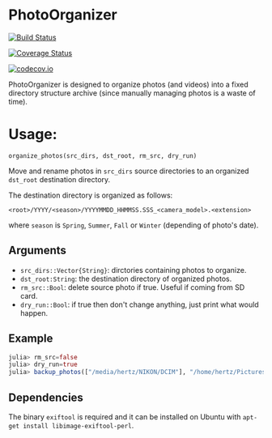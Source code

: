 # PhotoOrganizer

[![Build Status](https://travis-ci.org/GlenHertz/PhotoOrganizer.jl.svg?branch=master)](https://travis-ci.org/GlenHertz/PhotoOrganizer.jl)

[![Coverage Status](https://coveralls.io/repos/GlenHertz/PhotoOrganizer.jl/badge.svg?branch=master&service=github)](https://coveralls.io/github/GlenHertz/PhotoOrganizer.jl?branch=master)

[![codecov.io](http://codecov.io/github/GlenHertz/PhotoOrganizer.jl/coverage.svg?branch=master)](http://codecov.io/github/GlenHertz/PhotoOrganizer.jl?branch=master)

PhotoOrganizer is designed to organize photos (and videos) into a fixed directory structure archive (since manually managing photos is a waste of time).

# Usage:

    organize_photos(src_dirs, dst_root, rm_src, dry_run)

Move and rename photos in `src_dirs` source directories to an organized `dst_root` destination directory.

The destination directory is organized as follows:

    <root>/YYYY/<season>/YYYYMMDD_HHMMSS.SSS_<camera_model>.<extension>

where `season` is `Spring`, `Summer`, `Fall` or `Winter` (depending of photo's date).

## Arguments

- `src_dirs::Vector{String}`: dirctories containing photos to organize.
- `dst_root:String`: the destination directory of organized photos.
- `rm_src::Bool`: delete source photo if true.  Useful if coming from SD card.
- `dry_run::Bool`: if true then don't change anything, just print what would happen.

## Example
```julia
julia> rm_src=false
julia> dry_run=true
julia> backup_photos(["/media/hertz/NIKON/DCIM"], "/home/hertz/Pictures/Pictures", rm_src, dry_run)
```

## Dependencies

The binary `exiftool` is required and it can be installed on Ubuntu with `apt-get install libimage-exiftool-perl`.
